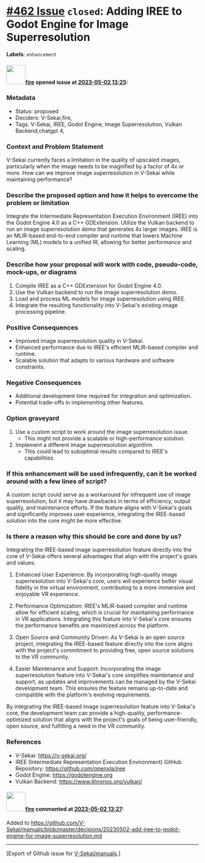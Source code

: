 # [\#462 Issue](https://github.com/V-Sekai/manuals/issues/462) `closed`: Adding IREE to Godot Engine for Image Superresolution
**Labels**: `enhancement`


#### <img src="https://avatars.githubusercontent.com/u/32321?u=c2e06a3d2b49a467aa907e54aa259516440267cc&v=4" width="50">[fire](https://github.com/fire) opened issue at [2023-05-02 13:25](https://github.com/V-Sekai/manuals/issues/462):

### Metadata

- Status: proposed <!-- draft | proposed | rejected | accepted | deprecated | superseded by -->
- Deciders: V-Sekai,fire,
- Tags: V-Sekai, IREE, Godot Engine, Image Superresolution, Vulkan Backend,chatgpt 4,


### Context and Problem Statement

V-Sekai currently faces a limitation in the quality of upscaled images, particularly when the image needs to be magnified by a factor of 4x or more. How can we improve image superresolution in V-Sekai while maintaining performance?

### Describe the proposed option and how it helps to overcome the problem or limitation

Integrate the Intermediate Representation Execution Environment (IREE) into the Godot Engine 4.0 as a C++ GDExtension. Utilize the Vulkan backend to run an image superresolution demo that generates 4x larger images. IREE is an MLIR-based end-to-end compiler and runtime that lowers Machine Learning (ML) models to a unified IR, allowing for better performance and scaling.

### Describe how your proposal will work with code, pseudo-code, mock-ups, or diagrams

1. Compile IREE as a C++ GDExtension for Godot Engine 4.0.
2. Use the Vulkan backend to run the image superresolution demo.
3. Load and process ML models for image superresolution using IREE.
4. Integrate the resulting functionality into V-Sekai's existing image processing pipeline.

### Positive Consequences

- Improved image superresolution quality in V-Sekai.
- Enhanced performance due to IREE's efficient MLIR-based compiler and runtime.
- Scalable solution that adapts to various hardware and software constraints.


### Negative Consequences

- Additional development time required for integration and optimization.
- Potential trade-offs in implementing other features.


### Option graveyard

1. Use a custom script to work around the image superresolution issue.
   - This might not provide a scalable or high-performance solution.
2. Implement a different image superresolution algorithm.
   - This could lead to suboptimal results compared to IREE's capabilities.


### If this enhancement will be used infrequently, can it be worked around with a few lines of script?

A custom script could serve as a workaround for infrequent use of image superresolution, but it may have drawbacks in terms of efficiency, output quality, and maintenance efforts. If the feature aligns with V-Sekai's goals and significantly improves user experience, integrating the IREE-based solution into the core might be more effective.

### Is there a reason why this should be core and done by us?

Integrating the IREE-based image superresolution feature directly into the core of V-Sekai offers several advantages that align with the project's goals and values:

1. Enhanced User Experience: By incorporating high-quality image superresolution into V-Sekai's core, users will experience better visual fidelity in the virtual environment, contributing to a more immersive and enjoyable VR experience.

2. Performance Optimization: IREE's MLIR-based compiler and runtime allow for efficient scaling, which is crucial for maintaining performance in VR applications. Integrating this feature into V-Sekai's core ensures the performance benefits are maximized across the platform.

3. Open Source and Community Driven: As V-Sekai is an open source project, integrating the IREE-based feature directly into the core aligns with the project's commitment to providing free, open source solutions to the VR community.

4. Easier Maintenance and Support: Incorporating the image superresolution feature into V-Sekai's core simplifies maintenance and support, as updates and improvements can be managed by the V-Sekai development team. This ensures the feature remains up-to-date and compatible with the platform's evolving requirements.

By integrating the IREE-based image superresolution feature into V-Sekai's core, the development team can provide a high-quality, performance-optimized solution that aligns with the project's goals of being user-friendly, open source, and fulfilling a need in the VR community.

### References

- V-Sekai: https://v-sekai.org/
- IREE (Intermediate Representation Execution Environment) GitHub Repository: https://github.com/openxla/iree
- Godot Engine: https://godotengine.org
- Vulkan Backend: https://www.khronos.org/vulkan/

#### <img src="https://avatars.githubusercontent.com/u/32321?u=c2e06a3d2b49a467aa907e54aa259516440267cc&v=4" width="50">[fire](https://github.com/fire) commented at [2023-05-02 13:27](https://github.com/V-Sekai/manuals/issues/462#issuecomment-1531475210):

Added to https://github.com/V-Sekai/manuals/blob/master/decisions/20230502-add-iree-to-godot-engine-for-image-superresolution.md


-------------------------------------------------------------------------------



[Export of Github issue for [V-Sekai/manuals](https://github.com/V-Sekai/manuals).]
